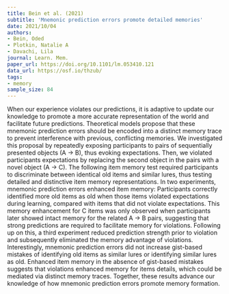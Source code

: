 ```yaml
---
title: Bein et al. (2021)
subtitle: 'Mnemonic prediction errors promote detailed memories'
date: 2021/10/04
authors:
- Bein, Oded
- Plotkin, Natalie A
- Davachi, Lila
journal: Learn. Mem.
paper_url: https://doi.org/10.1101/lm.053410.121
data_url: https://osf.io/thzub/
tags:
- memory
sample_size: 84
---
```


When our experience violates our predictions, it is adaptive to update our knowledge to promote a more accurate representation of the world and facilitate future predictions. Theoretical models propose that these mnemonic prediction errors should be encoded into a distinct memory trace to prevent interference with previous, conflicting memories. We investigated this proposal by repeatedly exposing participants to pairs of sequentially presented objects (A → B), thus evoking expectations. Then, we violated participants expectations by replacing the second object in the pairs with a novel object (A → C). The following item memory test required participants to discriminate between identical old items and similar lures, thus testing detailed and distinctive item memory representations. In two experiments, mnemonic prediction errors enhanced item memory: Participants correctly identified more old items as old when those items violated expectations during learning, compared with items that did not violate expectations. This memory enhancement for C items was only observed when participants later showed intact memory for the related A → B pairs, suggesting that strong predictions are required to facilitate memory for violations. Following up on this, a third experiment reduced prediction strength prior to violation and subsequently eliminated the memory advantage of violations. Interestingly, mnemonic prediction errors did not increase gist-based mistakes of identifying old items as similar lures or identifying similar lures as old. Enhanced item memory in the absence of gist-based mistakes suggests that violations enhanced memory for items details, which could be mediated via distinct memory traces. Together, these results advance our knowledge of how mnemonic prediction errors promote memory formation.

